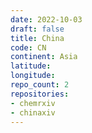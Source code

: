 ```yaml
---
date: 2022-10-03
draft: false
title: China
code: CN
continent: Asia
latitude:
longitude:
repo_count: 2
repositories:
- chemrxiv
- chinaxiv
---
```



